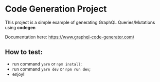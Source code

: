 # Code Generation Project

This project is a simple example of generating GraphQL Queries/Mutations using **codegen**

Documentation here: https://www.graphql-code-generator.com/

## How to test:
- run command `yarn` or `npm install`;
- run command `yarn dev` or `npm run dev`;
- enjoy!
